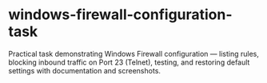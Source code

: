 # windows-firewall-configuration-task
Practical task demonstrating Windows Firewall configuration — listing rules, blocking inbound traffic on Port 23 (Telnet), testing, and restoring default settings with documentation and screenshots.
